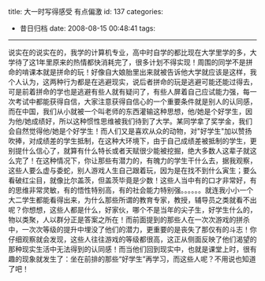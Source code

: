 title: 大一时写得感受 有点偏激
id: 137
categories:
  - 昔日归档
date: 2008-08-15 00:48:41
tags:
---

说实在的说实在的，我学的计算机专业，高中时自学的都比现在大学里学的多，大学待了这1年里原来的热情都快消耗完了，很多计划不得实现！<!--more-->周围的同学不是拼命的啃课本就是拼命的玩！好像自大娘胎里出来就被告诉他大学就应该是这样，我个人认为，这两种行为都是在逃避现实，说后者拼命的玩是逃避可能还能过得去，可是前着拼命的学也是逃避有些人就有疑问了，有些人屏着自己应试能力强，每一次考试中都能获得自信，大家注意获得自信心的一个重要条件就是别人的认同感，而在中国，我们从小就被一个叫老师的东西灌输这种思想，他/她是个好学生，因为他/她成绩好，所以这种惯性思维被我们待到了大学。某同学拿了奖学金，我们会自然觉得他/她是个好学生！而人们又是喜欢从众的动物，对"好学生"加以赞扬吹捧，对成绩差的学生抵制，在这种大环境下，由于自己成绩差被抵制的学生，更别提什么信心了，就算有什么特长或者天赋很少能被挖掘，绝大多数人这辈子就这么完了！在这种情况下，你让那些有潜力的，有魄力的学生干什么去，据我观察，这些人要么虚与委蛇，别人游戏人生自己跟着玩，因为是在找不到什么寅生；要么看破红尘目，就像比尔盖茨，但盖茨毕竟是少数！这些人当中有的口才非常好，有的思维非常灵敏，有的悟性特别高，有的社会能力特别强。。。。。。就连我小小一个大二学生都能看得出来，为什么那些所谓的教育专家，教授，辅导员之类就看不出呢？你想想，这些人都是什么，好家伙，哪个不是当年的尖子生，好学生什么的，物以类聚，人以群分正是答案之所在！而前面提到的那些人在一次次游戏的拼杀中，一次次等级的提升中埋没了他们的潜力，更重要的是丧失了那仅有的斗志！你仔细观察就会发现，这些人往往游戏的等级都很高，这正从侧面反映了他们渴望的那种现实生活中无法得到的认同感！而当他们回到现实中，也就是课堂上时，很有趣的现象就发生了：坐在前排的那些“好学生”再学习，而这些人呢？不用说也知道了吧！